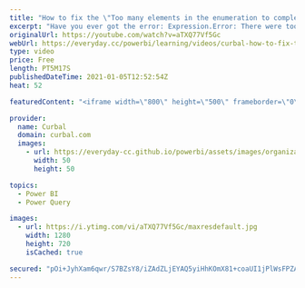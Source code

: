 ```yaml
---
title: "How to fix the \"Too many elements in the enumeration to complete...\" pivot error in Power Query"
excerpt: "Have you ever got the error: Expression.Error: There were too many elements in the enumeration to complete the operation.  when pivoting tables in Power Query?  In today's video I will show you why you get the error and two ways to fix it.  Here you can download all the pbix files: https://curbal.com/donwload-center"
originalUrl: https://youtube.com/watch?v=aTXQ77Vf5Gc
webUrl: https://everyday.cc/powerbi/learning/videos/curbal-how-to-fix-the-too-many-elements-in-the-enumeration-to-complete-pivot-error-in-power-query/
type: video
price: Free
length: PT5M17S
publishedDateTime: 2021-01-05T12:52:54Z
heat: 52

featuredContent: "<iframe width=\"800\" height=\"500\" frameborder=\"0\" src=\"https://www.youtube.com/embed/aTXQ77Vf5Gc\" allow=\"accelerometer; autoplay; encrypted-media; gyroscope; picture-in-picture\" allowfullscreen></iframe>"

provider:
  name: Curbal
  domain: curbal.com
  images:
    - url: https://everyday-cc.github.io/powerbi/assets/images/organizations/curbal.com-50x50.jpg
      width: 50
      height: 50

topics:
  - Power BI
  - Power Query

images:
  - url: https://i.ytimg.com/vi/aTXQ77Vf5Gc/maxresdefault.jpg
    width: 1280
    height: 720
    isCached: true

secured: "pOi+JyhXam6qwr/S7BZsY8/iZAdZLjEYAQ5yiHhKOmX81+coaUI1jPlWsFPZA3l6yFWSg5EOH8g4jhlV6yFBJACaaC7g4IwMo87Hx8YhdmQPr7i30cljBn9xuljYesOcFRPC4IdggeyCRpkVqUIoKq/R7U9hCsUM6Z+opjZ0GNdM4L+v3Q1D2XkbhaNci7QnhnJbaphDv9lEw7hs9oRj8uIqXBnM1e+XvbPOHhmjCbD1d2bSnB/uvi7BUJdFWICIUfoDTujqZq4IwuX76xrskkBBhR9/kI0ie+aa1IPxE1z+eEmGtZUHdP/0EQ0XfRZRJzNkbAbjM8IP8tuj7RGyxSPFxIi8hAsdCmJRk6FDUJu6eT6IhH9irULhA28CYrhowx8fC53gMNi1dyWT0cZBn8AC2Y8EHFntZYLdFukCGA0=;tIPA+QXraccB31oJA5OjHA=="
---
```


